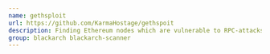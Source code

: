 ```yaml
---
name: gethsploit
url: https://github.com/KarmaHostage/gethspoit
description: Finding Ethereum nodes which are vulnerable to RPC-attacks.
group: blackarch blackarch-scanner
---
```

